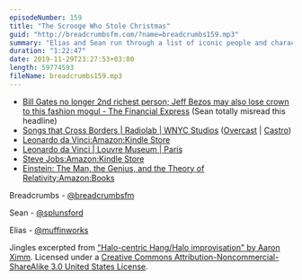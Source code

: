 ```yaml
---
episodeNumber: 159
title: "The Scrooge Who Stole Christmas"
guid: "http://breadcrumbsfm.com/?name=breadcrumbs159.mp3"
summary: "Elias and Sean run through a list of iconic people and characters."
duration: "1:22:47"
date: 2019-11-29T23:27:53+03:00
length: 59774593
fileName: breadcrumbs159.mp3
---
```


- [Bill Gates no longer 2nd richest person; Jeff Bezos may also lose crown to this fashion mogul - The Financial Express](https://www.financialexpress.com/industry/lvmhs-bernard-arnault-beats-bill-gates-as-2nd-richest-person-trails-behind-jeff-bezos-by-this-much/1776544/) (Sean totally misread this headline)
- [Songs that Cross Borders | Radiolab | WNYC Studios](http://www.wnycstudios.org/story/songs-cross-borders/) ([Overcast](https://overcast.fm/+JPNBt0) | [Castro](https://castro.fm/episode/kzRmau))
- [Leonardo da Vinci:Amazon:Kindle Store](http://www.amazon.com/dp/B071Y385Q1/?tag=breadcrumbsfm-20)
- [Leonardo da Vinci | Louvre Museum | Paris](https://www.louvre.fr/en/leonardo-da-vinci)
- [Steve Jobs:Amazon:Kindle Store](http://www.amazon.com/dp/B004W2UBYW/?tag=breadcrumbsfm-20)
- [Einstein: The Man, the Genius, and the Theory of Relativity:Amazon:Books](http://www.amazon.com/dp/0233005471/?tag=breadcrumbsfm-20)

Breadcrumbs - [@breadcrumbsfm](https://twitter.com/breadcrumbsfm)

Sean - [@splunsford](https://twitter.com/splunsford)

Elias - [@muffinworks](https://twitter.com/muffinworks)

Jingles excerpted from ["Halo-centric Hang/Halo improvisation" by Aaron Ximm](http://freemusicarchive.org/music/aaron_ximm/handpans_and_the_hang/). Licensed under a [Creative Commons Attribution-Noncommercial-ShareAlike 3.0 United States License](http://creativecommons.org/licenses/by-nc-sa/3.0/us/).